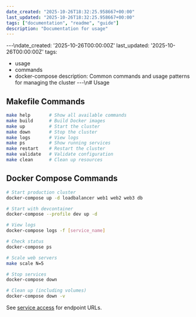 ```yaml
---
date_created: "2025-10-26T18:32:25.958667+00:00"
last_updated: "2025-10-26T18:32:25.958667+00:00"
tags: ["documentation", "readme", "guide"]
description: "Documentation for usage"
---
```


---\ndate_created: '2025-10-26T00:00:00Z'
last_updated: '2025-10-26T00:00:00Z'
tags:

- usage
- commands
- docker-compose
  description: Common commands and usage patterns for managing the cluster
  ---\n# Usage

## Makefile Commands

```bash
make help       # Show all available commands
make build      # Build Docker images
make up         # Start the cluster
make down       # Stop the cluster
make logs       # View logs
make ps         # Show running services
make restart    # Restart the cluster
make validate   # Validate configuration
make clean      # Clean up resources
```

## Docker Compose Commands

```bash
# Start production cluster
docker-compose up -d loadbalancer web1 web2 web3 db

# Start with devcontainer
docker-compose --profile dev up -d

# View logs
docker-compose logs -f [service_name]

# Check status
docker-compose ps

# Scale web servers
make scale N=5

# Stop services
docker-compose down

# Clean up (including volumes)
docker-compose down -v
```

See [service access](service-access.md) for endpoint URLs.
